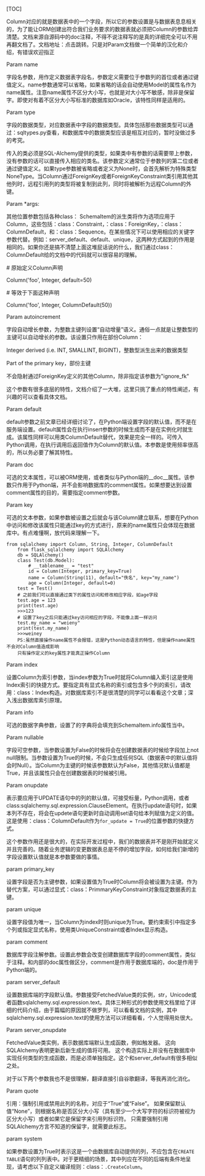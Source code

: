 [TOC]

Column对应的就是数据表中的一个字段，所以它的参数设置是与数据表息息相关的，为了能让ORM创建出符合我们业务要求的数据表就必须把Column的参数给弄清楚。文档来源自源码中的doc注释，不得不说注释写的是真的详细完全可以不用再翻文档了。文档地址：点击跳转。只是对Param文档做一个简单的汉化和介绍，有错误欢迎指正

Param name

字段名参数，用作定义数据表字段名，参数定义需要位于参数列的首位或者通过键值定义。name参数通常可以省略，如果省略的话会自动使用Model的属性名作为name属性。注意name属性不区分大小写，也就是对大小写不敏感，除非是保留字。即使对有着不区分大小写标准的数据库如Oracle，该特性同样是适用的。

Param type

字段的数据类型，对应数据表中字段的数据类型。具体包括那些数据类型可以通过：sqltypes.py查看，和数据库中的数据类型应该是相互对应的，暂时没做过多的考究。

传入的类必须是SQL-Alchemy提供的类型，如果类中有参数的话需要带上参数，没有参数的话可以直接传入相应的类名。该参数定义通常位于参数列的第二位或者通过键值定义。如果type参数被省略或者定义为None时，会首先解析为特殊类型NoneType。当Column通过ForeignKey或者ForeignKeyConstraint类引用其他其他列时，远程引用列的类型将被复制到此列，同时将被解析为远程Column的外键。

Param *args:

其他位置参数包括各种class： SchemaItem的派生类将作为选项应用于Column，这些包括：class：Constraint，：class：ForeignKey，：class：ColumnDefault，和：class：Sequence。在某些情况下可以使用相应的关键字参数代替。例如：server_default、default、unique，这两种方式起到的作用是相同的。如果你还是搞不清楚上面这堆屁话说的什么，我们通过class：ColumnDefault给的文档中的代码就可以很容易的理解。

  \# 原始定义Column声明

  Column('foo', Integer, default=50)

  \# 等效于下面这种声明

  Column('foo', Integer, ColumnDefault(50))

Param autoincrement

字段自动增长参数，为整数主键列设置“自动增量”语义。通俗一点就是让整数型的主键可以自动增长的参数。该设置只作用在部份Column：

  Integer derived (i.e. INT, SMALLINT, BIGINT)，整数型派生出来的数据类型

  Part of the primary key，部份主键

  不会隐射通过ForeignKey定义的其他Column，除非指定该参数为"ignore_fk"

这个参数有很多底层的特性，文档介绍了一大堆，这里只挑了重点的特性阐述，有兴趣的可以查看具体文档。

Param default

default参数之前文章已经详细讨论了，在Python端设置字段的默认值，而不是在服务端设置。default属性会在执行insert参数的时候生成而不是在实例化时就生成。该属性同样可以用类ColumnDefault替代，效果是完全一样的。可传入Python调用，在执行调用后返回值作为Column的默认值。本参数是使用频率很高的，所以务必要了解其特性。

Param doc

可选的文本属性，可以被ORM使用，或者类似与Python端的__doc__属性。该参数只作用于Python端，并不会影响数据库的comment属性。如果想要达到设置comment属性的目的，需要指定comment参数。

Param key

可选的文本参数，如果参数被设置之后就会与该Column建立联系，想要在Python中访问和修改该属性只能通过key的方式进行，原来的name属性只会体现在数据库中。有点难懂啊，放代码来理解一下。

 

```
from sqlalchemy import Column, String, Integer, ColumnDefault
    from flask_sqlalchemy import SQLAlchemy
    db = SQLAlchemy()
    class Test(db.Model):
        # __tablename__ = "test"
        id = Column(Integer, primary_key=True)
        name = Column(String(11), default="佚名", key="my_name")
        age = Column(Integer, default=0)
    test = Test()
    # 之前我们可以直接通过类下的属性访问和修改相应字段，如age字段
    test.age = 123
    print(test.age) 
    >>>123
    # 设置了key之后只能通过key访问相应的字段，不能像上面一样访问
    test.my_name = "weieny"
    print(test.my_name)
    >>>weiney
    PS:虽然直接操作name属性不会报错，这是Python动态语言的特性，但是操作name属性不会对Column值造成影响
    只有操作定义的key属性才能真正操作Column
```

Param index

设置Column为索引参数，当index参数为True时就将Column编入索引这是使用Index索引的快捷方式。要指定具有显式名称的索引或包含多个列的索引，请改用：class：Index构造。对数据库索引不是很清楚的同学可以看看这个文章；深入浅出数据库索引原理。

Param info

可选的数据字典参数，设置了的字典将会填充到SchemaItem.info属性当中。

Param nullable

字段可空参数，当参数设置为False的时候将会在创建数据表的时候给字段加上not null限制。当参数设置为True的时候，不会只生成任何SQL（数据表中的默认值将会时Null）。当Column为主键的时候该参数默认为False，其他情况默认值都是True，并且该属性只会在创建数据表的时候被引用。

Param onupdate

表示要应用于UPDATE语句中的列的默认值，可接受标量，Python调用，或者class:sqlalchemy.sql.expression.ClauseElement。在执行update语句时，如果本列不存在，将会在updete语句更新时自动调用set语句给本列赋值为定义的值。这是使用：class：ColumnDefault作为``for_update = True``的位置参数的快捷方式。

这个参数作用还是很大的，在实际开发过程中，我们的数据表并不是刚开始就定义并且完善的。随着业务逻辑的变更数据表总是不停的增加字段，如何给我们新增的字段设置默认值就是本参数要做的事情。

param primary_key

设置字段是否为主键参数，如果设置值为True时Column将会被设置为主键。作为替代方案，可以通过显式：class：PrimmaryKeyConstraint对象指定数据表的主键。

param unique

设置字段值为唯一，当Column为index时则unique为True。要约束索引中指定多个列或指定显式名称，使用类UniqueConstraint或者Index显示构造。

param comment

数据库字段注解参数。设置此参数会改变创建数据库字段的comment属性，类似于注释。和内部的doc属性做区分，comment是作用于数据库端的，doc是作用于Python端的。

param server_default

设置数据库端的字段默认值。参数接受FetchedValue类的实例，str，Unicode或者函数sqlalchemy.sql.expression.text。具体三种形式的参数使用文档里给了详细的代码介绍，由于篇幅的原因就不做罗列，可以看看文档的实例，其中sqlalchemy.sql.expression.text的使用方法可以详细看看，个人觉得用处很大。

Param server_onupdate

FetchedValue类实例，表示数据库端默认生成函数，例如触发器。 这向SQLAlchemy表明更新后新生成的值将可用。 这个构造实际上并没有在数据库中实现任何类型的生成函数，而是必须单独指定。这个和server_default有很多相似之处。

对于以下两个参数我也不是很理解，翻译直接引自谷歌翻译，等我再消化消化。

Param quote

引用：强制引用或禁用此列的名称，对应于“True”或“False”。 如果保留默认值“None”，则根据名称是否区分大小写（具有至少一个大写字符的标识符被视为区分大小写）或者如果它是保留字来引用列标识符。 只需要强制引用SQLAlchemy方言不知道的保留字，就需要此标志。

param system

如果参数设置为True时表示这是一个由数据库自动提供的列，不应包含在``CREATE TABLE``语句的列列表中。对于更精细的场景，其中列应在不同的后端有条件地呈现，请考虑以下自定义编译规则：class：`.CreateColumn`。